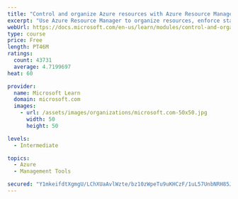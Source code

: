 ```yaml
---
title: "Control and organize Azure resources with Azure Resource Manager"
excerpt: "Use Azure Resource Manager to organize resources, enforce standards, and protect critical assets from deletion."
webUrl: https://docs.microsoft.com/en-us/learn/modules/control-and-organize-with-azure-resource-manager/
type: course
price: Free
length: PT46M
ratings:
  count: 43731
  average: 4.7199697
heat: 60

provider:
  name: Microsoft Learn
  domain: microsoft.com
  images:
    - url: /assets/images/organizations/microsoft.com-50x50.jpg
      width: 50
      height: 50

levels:
  - Intermediate

topics:
  - Azure
  - Management Tools

secured: "Y1mkeifdtXgmgU/LChXUaAvlWzte/bz10zWpeTu9uKHCzF/1uL57UnbNRH85JKAm9x94lf9BV1tq8M4EEBMgsO1giitxCsAvmkTVu/5+CVi9EV7NCckR/8UHQ84k5JVefXSjnODpbcHKjtbbcevPf3TV3jt+a5a6wvTXf6tgCCEQDNmkjjzjGyaT84vfRlfoPUsDmCkjCZ2ylzcrsTTnV9/GU02OqyMjYuEX/vXUQF88eb0kAyFnbejN8IImYsBMVLPYaLkWd0DTOBw8p5gE7TM5CWkbHIMt2gT/T1vG3GYhw4DmKOc7uAUbtx4ilR1Tkq/Fs+YbFB05JIMT/PvXVMd5Ms9YQkOz/ed2X0SOvJyKafbAAcZanUPjaxftoMTvq8dNWuNXVsWkW0QZRPKM5Y9QQuPz6aLX5yXSQjnUKVCamNR7yBV6ZImmteS8Mog1;L89rmglTPO+/fo68n4qVfQ=="
---
```


